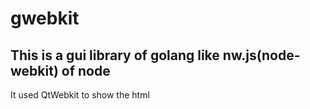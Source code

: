 # gwebkit

## This is a gui library  of golang like nw.js(node-webkit) of node
It used QtWebkit to show the html
